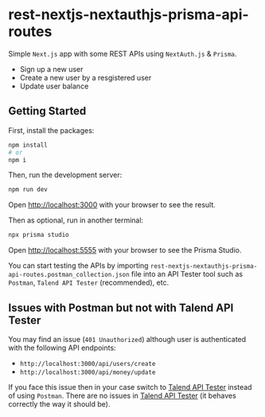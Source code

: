 # rest-nextjs-nextauthjs-prisma-api-routes
Simple `Next.js` app with some REST APIs using `NextAuth.js` & `Prisma`.
<ul>
    <li>Sign up a new user</li>
    <li>Create a new user by a resgistered user</li>
    <li>Update user balance</li>
</ul>

## Getting Started

First, install the packages:

```bash
npm install
# or
npm i
```

Then, run the development server:

```bash
npm run dev
```

Open [http://localhost:3000](http://localhost:3000) with your browser to see the result.

Then as optional, run in another terminal:

```bash
npx prisma studio
```

Open [http://localhost:5555](http://localhost:5555) with your browser to see the Prisma Studio.

You can start testing the APIs by importing `rest-nextjs-nextauthjs-prisma-api-routes.postman_collection.json` file into an API Tester tool such as `Postman`, `Talend API Tester` (recommended), etc.

## Issues with Postman but not with Talend API Tester

You may find an issue (`401 Unauthorized`) although user is authenticated with the following API endpoints:
  <ul>
    <li><code>http://localhost:3000/api/users/create</code></li>
    <li><code>http://localhost:3000/api/money/update</code></li>
  </ul>

If you face this issue then in your case switch to [Talend API Tester](https://chrome.google.com/webstore/detail/talend-api-tester-free-ed/aejoelaoggembcahagimdiliamlcdmfm?hl=en) instead of using `Postman`. There are no issues in [Talend API Tester](https://chrome.google.com/webstore/detail/talend-api-tester-free-ed/aejoelaoggembcahagimdiliamlcdmfm?hl=en) (it behaves correctly the way it should be).
